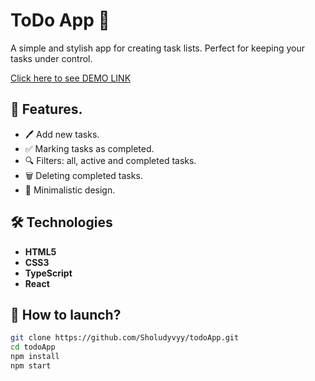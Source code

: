 # ToDo App 📝

A simple and stylish app for creating task lists. Perfect for keeping your tasks under control.

[Click here to see DEMO LINK](https://sholudyvyy.github.io/todoApp/)

## 📌 Features.

- 🖊️ Add new tasks.
- ✅ Marking tasks as completed.
- 🔍 Filters: all, active and completed tasks.
- 🗑️ Deleting completed tasks.
- 🎨 Minimalistic design.

## 🛠️ Technologies

- **HTML5**
- **CSS3**
- **TypeScript**
- **React**

## 🚀 How to launch?

   ```bash
   git clone https://github.com/Sholudyvyy/todoApp.git
   cd todoApp
   npm install
   npm start
